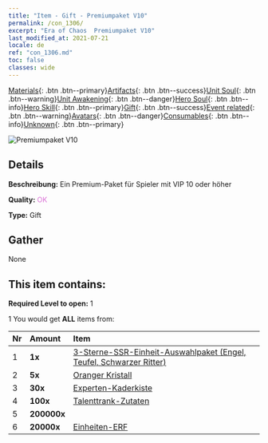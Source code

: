 ```yaml
---
title: "Item - Gift - Premiumpaket V10"
permalink: /con_1306/
excerpt: "Era of Chaos  Premiumpaket V10"
last_modified_at: 2021-07-21
locale: de
ref: "con_1306.md"
toc: false
classes: wide
---
```

 [Materials](/ItemsDE/){: .btn .btn--primary}[Artifacts](/ItemsDE/Artifacts/){: .btn .btn--success}[Unit Soul](/ItemsDE/UnitSoul/){: .btn .btn--warning}[Unit Awakening](/ItemsDE/UnitAwakening/){: .btn .btn--danger}[Hero Soul](/ItemsDE/HeroSoul/){: .btn .btn--info}[Hero Skill](/ItemsDE/HeroSkill/){: .btn .btn--primary}[Gift](/ItemsDE/Gift/){: .btn .btn--success}[Event related](/ItemsDE/Events/){: .btn .btn--warning}[Avatars](/ItemsDE/Avatars/){: .btn .btn--danger}[Consumables](/ItemsDE/Consumables/){: .btn .btn--info}[Unknown](/ItemsDE/Unknown/){: .btn .btn--primary}

 ![Premiumpaket V10](/images/t/i_905010.png)

## Details
 **Beschreibung:** Ein Premium-Paket für Spieler mit VIP 10 oder höher

 **Quality:** <span style="color: #DA70D6">OK</span>

 **Type:** Gift

## Gather

  None

## This item contains:

 **Required Level to open:** 1

 1 You would get **ALL** items  from:

  | Nr | Amount |     Item    |
  |:---|:-------|:------------|
  | 1 |  **1x** | [3-Sterne-SSR-Einheit-Auswahlpaket (Engel, Teufel, Schwarzer Ritter)](/ItemsDE/con_1320/) |  | 
  | 2 |  **5x** | [Oranger Kristall](/ItemsDE/con_730/) |  | 
  | 3 |  **30x** | [Experten-Kaderkiste](/ItemsDE/con_776/) |  | 
  | 4 |  **100x** | [Talenttrank-Zutaten](/ItemsDE/con_1120/) |  | 
  | 5 |  **200000x** | <i class="fas fa-coins"/> |  | 
  | 6 |  **20000x** | [Einheiten-ERF](/ItemsDE/con_902/) |  | 
